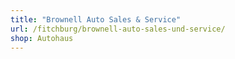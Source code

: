 ```yaml
---
title: "Brownell Auto Sales & Service"
url: /fitchburg/brownell-auto-sales-und-service/
shop: Autohaus
---
```

